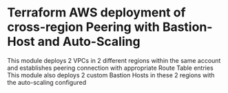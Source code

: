 # Terraform AWS deployment of cross-region Peering with Bastion-Host and Auto-Scaling

This module deploys 2 VPCs in 2 different regions within the same account and establishes peering connection with appropriate Route Table entries
This module also deploys 2 custom Bastion Hosts in these 2 regions with the auto-scaling configured
